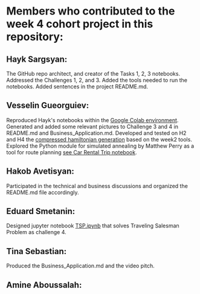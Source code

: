 # Members who contributed to the week 4 cohort project in this repository:
  
## Hayk Sargsyan:
The GitHub repo architect, and creator of the Tasks 1, 2, 3 notebooks.
Addressed the Challenges 1, 2, and 3.
Added the tools needed to run the notebooks.
Added sentences in the project README.md.

## Vesselin Gueorguiev:
Reproduced Hayk's notebooks within the [Google Colab environment](./Week4_Task_123.ipynb).
Generated and added some relevant pictures to Challenge 3 and 4 in README.md and Business_Application.md.
Developed and tested on H2 and H4 the [compressed hamiltonian generation](./Week2_Hamiltonian_gen.ipynb) based on the week2 tools. 
Explored the Python module for simulated annealing by Matthew Perry
as a tool for route planning [see Car Rental Trip notebook](./Car_Rental_Trip.ipynb).

## Hakob Avetisyan:
Participated in the technical and business discussions and organized the README.md file accordingly. 

## Eduard Smetanin:
Designed jupyter notebook [TSP.ipynb](TSP.ipynb) that solves Traveling Salesman Problem as challenge 4.

## Tina Sebastian:
Produced the Business_Application.md and the video pitch.

## Amine Aboussalah:


